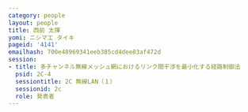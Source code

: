 ```yaml
---
category: people
layout: people
title: 西前 太揮
yomi: ニシマエ タイキ
pageid: '4141'
emailhash: 700e48969341eeb385cd4dee83af472d
session:
- title: 多チャンネル無線メッシュ網におけるリンク間干渉を最小化する経路制御法
  psid: 2C-4
  sessiontitle: 2C 無線LAN（１）
  sessionid: 2c
  role: 発表者
---
```

